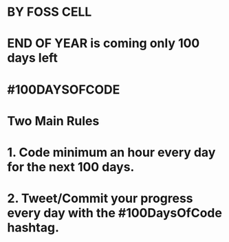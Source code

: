 # BY FOSS CELL
# END OF YEAR is coming only 100 days left
# #100DAYSOFCODE
# Two Main Rules
# 1. Code minimum an hour every day for the next 100 days.
# 2. Tweet/Commit your progress every day with the #100DaysOfCode hashtag.
